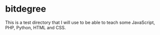 # bitdegree

This is a test directory that I will use to be able to teach some JavaScript, PHP, Python, HTML and CSS.
